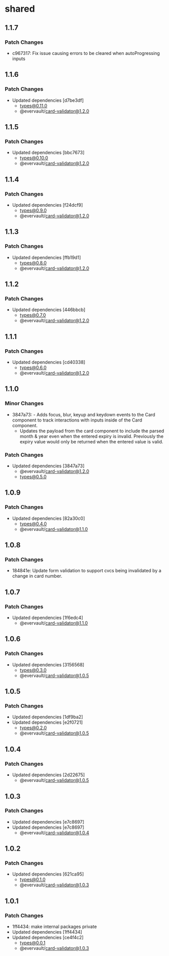 # shared

## 1.1.7

### Patch Changes

- c967317: Fix issue causing errors to be cleared when autoProgressing inputs

## 1.1.6

### Patch Changes

- Updated dependencies [d7be3df]
  - types@0.11.0
  - @evervault/card-validator@1.2.0

## 1.1.5

### Patch Changes

- Updated dependencies [bbc7673]
  - types@0.10.0
  - @evervault/card-validator@1.2.0

## 1.1.4

### Patch Changes

- Updated dependencies [f24dcf9]
  - types@0.9.0
  - @evervault/card-validator@1.2.0

## 1.1.3

### Patch Changes

- Updated dependencies [ffb19d1]
  - types@0.8.0
  - @evervault/card-validator@1.2.0

## 1.1.2

### Patch Changes

- Updated dependencies [446bbcb]
  - types@0.7.0
  - @evervault/card-validator@1.2.0

## 1.1.1

### Patch Changes

- Updated dependencies [cd40338]
  - types@0.6.0
  - @evervault/card-validator@1.2.0

## 1.1.0

### Minor Changes

- 3847a73: - Adds focus, blur, keyup and keydown events to the Card component to track interactions with inputs inside of the Card component.
  - Updates the payload from the card component to include the parsed month & year even when the entered expiry is invalid. Previously the expiry value would only be returned when the entered value is valid.

### Patch Changes

- Updated dependencies [3847a73]
  - @evervault/card-validator@1.2.0
  - types@0.5.0

## 1.0.9

### Patch Changes

- Updated dependencies [82a30c0]
  - types@0.4.0
  - @evervault/card-validator@1.1.0

## 1.0.8

### Patch Changes

- 184841e: Update form validation to support cvcs being invalidated by a change in card number.

## 1.0.7

### Patch Changes

- Updated dependencies [1f6edc4]
  - @evervault/card-validator@1.1.0

## 1.0.6

### Patch Changes

- Updated dependencies [3156568]
  - types@0.3.0
  - @evervault/card-validator@1.0.5

## 1.0.5

### Patch Changes

- Updated dependencies [1df9ba2]
- Updated dependencies [e2f0721]
  - types@0.2.0
  - @evervault/card-validator@1.0.5

## 1.0.4

### Patch Changes

- Updated dependencies [2d22675]
  - @evervault/card-validator@1.0.5

## 1.0.3

### Patch Changes

- Updated dependencies [e7c8697]
- Updated dependencies [e7c8697]
  - @evervault/card-validator@1.0.4

## 1.0.2

### Patch Changes

- Updated dependencies [621ca95]
  - types@0.1.0
  - @evervault/card-validator@1.0.3

## 1.0.1

### Patch Changes

- 1ff4434: make internal packages private
- Updated dependencies [1ff4434]
- Updated dependencies [ce4f4c2]
  - types@0.0.1
  - @evervault/card-validator@1.0.3
